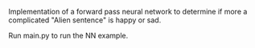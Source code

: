 Implementation of a forward pass neural network to determine if more a complicated "Alien sentence" is happy or sad.

Run main.py to run the NN example.